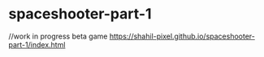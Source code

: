 # spaceshooter-part-1
//work in progress beta game
https://shahil-pixel.github.io/spaceshooter-part-1/index.html
